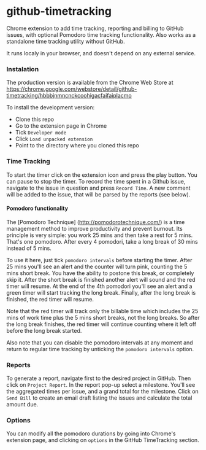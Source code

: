 github-timetracking
===================

Chrome extension to add time tracking, reporting and billing to GitHub issues, with optional Pomodoro time tracking functionality. Also works as a standalone time tracking utility without GitHub.

It runs localy in your browser, and doesn't depend on any external service.

### Instalation

The production version is available from the Chrome Web Store at https://chrome.google.com/webstore/detail/github-timetracking/hbbbjnmncnckcoohigacfaifaiplacmo

To install the development version:

- Clone this repo
- Go to the extension page in Chrome
- Tick `Developer mode`
- Click `Load unpacked extension`
- Point to the directory where you cloned this repo


### Time Tracking

To start the timer click on the extension icon and press the play button. You can pause to stop the timer. To record the time spent in a Github issue, navigate to the issue in question and press `Record Time`. A new comment will be added to the issue, that will be parsed by the reports (see below).

#### Pomodoro functionality
The [Pomodoro Technique] (http://pomodorotechnique.com/) is a time management method to improve productivity and prevent burnout. Its principle is very simple: you work 25 mins and then take a rest for 5 mins. That's one pomodoro. After every 4 pomodori, take a long break of 30 mins instead of 5 mins.

To use it here, just tick `pomodoro intervals` before starting the timer. After 25 mins you'll see an alert and the counter will turn pink, counting the 5 mins short break. You have the ability to postone this break, or completely skip it. After the short break is finished another alert will sound and the red timer will resume. At the end of the 4th pomodori you'll see an alert and a green timer will start tracking the long break. Finally, after the long break is finished, the red timer will resume.

Note that the red timer will track only the billable time which includes the 25 mins of work time plus the 5 mins short breaks, not the long breaks. So after the long break finishes, the red timer will continue counting where it left off before the long break started.

Also note that you can disable the pomodoro intervals at any moment and return to regular time tracking by unticking the `pomodoro intervals` option.

### Reports

To generate a report, navigate first to the desired project in GitHub. Then click on `Project Report`. In the report pop-up select a milestone. You'll see the aggregated times per issue, and a grand total for the milestone. Click on `Send Bill` to create an email draft listing the issues and calculate the total amount due.

### Options
You can modify all the pomodoro durations by going into Chrome's extension page, and clicking on `options` in the GitHub TimeTracking section.
